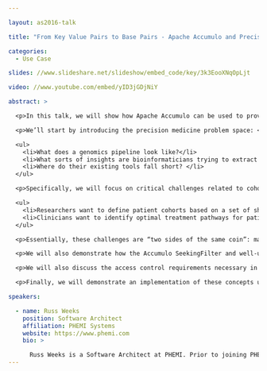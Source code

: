 ```yaml
---

layout: as2016-talk

title: "From Key Value Pairs to Base Pairs - Apache Accumulo and Precision Medicine"

categories:
  - Use Case

slides: //www.slideshare.net/slideshow/embed_code/key/3k3EooXNqOpLjt

video: //www.youtube.com/embed/yID3jGDjNiY

abstract: >

  <p>In this talk, we will show how Apache Accumulo can be used to provide quick and secure access to billions of genomic observations for clinical and research purposes.</p>

  <p>We’ll start by introducing the precision medicine problem space: </p>

  <ul>
    <li>What does a genomics pipeline look like?</li>
    <li>What sorts of insights are bioinformaticians trying to extract from the data?</li>
    <li>Where do their existing tools fall short? </li>
  </ul>

  <p>Specifically, we will focus on critical challenges related to cohort analysis:</p>

  <ul>
    <li>Researchers want to define patient cohorts based on a set of shared genomic variants</li>
    <li>Clinicians want to identify optimal treatment pathways for patients with certain genomic variants</li>
  </ul>

  <p>Essentially, these challenges are “two sides of the same coin”: mapping from genotype (an organism’s full hereditary information) to phenotype (an organism’s actual observed properties) and then back again. We will explore how you can define a key schema in Accumulo to move between these two “sides” easily and efficiently.</p>

  <p>We will also demonstrate how the Accumulo SeekingFilter and well-understood constructs (like a transpose table) can be used to address these core challenges.</p>

  <p>We will also discuss the access control requirements necessary in the precision medicine domain, and how Accumulo’s cell-level security model can be used to satisfy these requirements from both a regulatory and organizational perspective.</p>

  <p>Finally, we will demonstrate an implementation of these concepts using Spark and Zeppelin to analyze a dataset of several billion genomic observations.  This will show how Accumulo’s distributed index gives sub-second responses to multi-criteria point queries, as well as interactive access to large datasets.</p>

speakers:

  - name: Russ Weeks
    position: Software Architect
    affiliation: PHEMI Systems
    website: https://www.phemi.com
    bio: >

      Russ Weeks is a Software Architect at PHEMI. Prior to joining PHEMI Systems, Russ worked in the network management groups at Ericsson and Cray Supercomputers, where he discovered a passion for distributed data structures and algorithms.  PHEMI Systems is a Vancouver, BC-based startup focused on the storage, retention and governance of structured and unstructured data.
---
```

